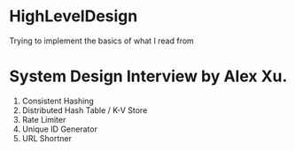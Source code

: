 # HighLevelDesign

Trying to implement the basics of what I read from 
# System Design Interview by Alex Xu.

1. Consistent Hashing
2. Distributed Hash Table / K-V Store
3. Rate Limiter
4. Unique ID Generator
5. URL Shortner
